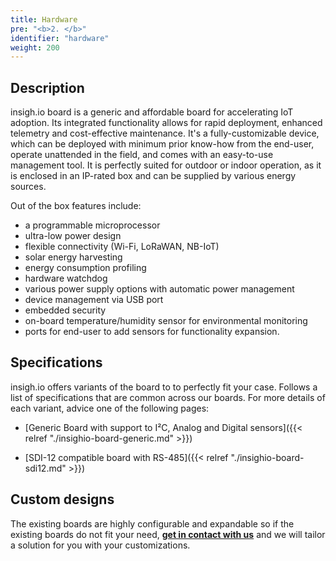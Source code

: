 ```yaml
---
title: Hardware
pre: "<b>2. </b>"
identifier: "hardware"
weight: 200
---
```


## Description

insigh.io board is a generic and affordable board for accelerating IoT adoption. Its integrated functionality allows for rapid deployment, enhanced telemetry and cost-effective maintenance. It's a fully-customizable device, which can be deployed with minimum prior know-how from the end-user, operate unattended in the field, and comes with an easy-to-use management tool. It is perfectly suited for outdoor or indoor operation, as it is enclosed in an IP-rated box and can be supplied by various energy sources.

Out of the box features include:

- a programmable microprocessor
- ultra-low power design
- flexible connectivity (Wi-Fi, LoRaWAN, NB-IoT)
- solar energy harvesting
- energy consumption profiling
- hardware watchdog
- various power supply options with automatic power management
- device management via USB port
- embedded security
- on-board temperature/humidity sensor for environmental monitoring
- ports for end-user to add sensors for functionality expansion.

## Specifications

insigh.io offers variants of the board to to perfectly fit your case. Follows a list of specifications that are common across our boards. For more details of each variant, advice one of the following pages:

- [Generic Board with support to I²C, Analog and Digital sensors]({{< relref "./insighio-board-generic.md" >}})

- [SDI-12 compatible board with RS-485]({{< relref "./insighio-board-sdi12.md" >}})

## Custom designs

The existing boards are highly configurable and expandable so if the existing boards do not fit your need, **[get in contact with us](mailto:info@insigh.io)** and we will tailor a solution for you with your customizations.
